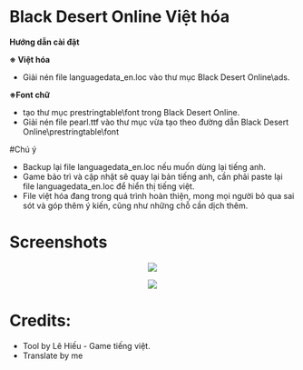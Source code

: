 # Black Desert Online Việt hóa
**Hướng dẫn cài đặt**

**※ Việt hóa**
- Giải nén file languagedata_en.loc vào thư mục Black Desert Online\ads.

**※Font chữ**
- tạo thư mục prestringtable\font trong Black Desert Online.
- Giải nén file pearl.ttf vào thư mục vừa tạo theo đường dẫn Black Desert Online\prestringtable\font

#Chú ý
- Backup lại file languagedata_en.loc nếu muốn dùng lại tiếng anh.
- Game bảo trì và cập nhật sẽ quay lại bản tiếng anh, cần phải paste lại file languagedata_en.loc để hiển thị tiếng việt.
- File việt hóa đang trong quá trình hoàn thiện, mong mọi người bỏ qua sai sót và góp thêm ý kiến, cũng như những chỗ cần dịch thêm.

# Screenshots
<p align="center">
  <img width="" height="" src="https://i.imgur.com/yTBf0b4.png">
</p>

<p align="center">
  <img width="" height="" src="https://i.imgur.com/WgAoxQI.png">
</p>

# Credits:
- Tool by Lê Hiếu - Game tiếng việt.
- Translate by me
